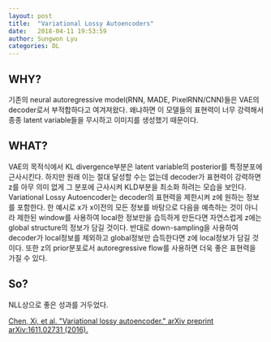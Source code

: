 ```yaml
---
layout: post
title:  "Variational Lossy Autoencoders"
date:   2018-04-11 19:53:59
author: Sungwon Lyu
categories: DL
---
```


## WHY? 
기존의 neural autoregressive model(RNN, MADE, PixelRNN/CNN)들은 VAE의 decoder로서 부적합하다고 여겨져왔다. 왜냐하면 이 모델들의 표현력이 너무 강력해서 종종 latent variable들을 무시하고 이미지를 생성했기 때문이다. 

## WHAT?
VAE의 목적식에서 KL divergence부분은 latent variable의 posterior를 특정분포에 근사시킨다. 하지만 원래 이는 절대 달성할 수는 없는데 decoder가 표현력이 강력하면 z를 아무 의미 없게 그 분포에 근사시켜 KLD부분을 최소화 하려는 모습을 보인다. Variational Lossy Autoencoder는 decoder의 표현력을 제한시켜 z에 원하는 정보를 포함한다. 한 예시로 x가 x이전의 모든 정보를 바탕으로 다음을 예측하는 것이 아니라 제한된 window를 사용하여 local한 정보만을 습득하게 만든다면 자연스럽게 z에는 global structure의 정보가 담길 것이다. 반대로 down-sampling을 사용하여 decoder가 local정보를 제외하고 global정보만 습득한다면 z에 local정보가 담길 것이다. 또한 z의 prior분포로서 autoregressive flow를 사용하면 더욱 좋은 표현력을 가질 수 있다. 

## So?
NLL상으로 좋은 성과를 거두었다. 

[Chen, Xi, et al. "Variational lossy autoencoder." arXiv preprint arXiv:1611.02731 (2016).](https://arxiv.org/abs/1611.02731)
